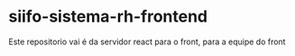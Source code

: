 # siifo-sistema-rh-frontend
Este repositorio vai é da servidor react para o front, para a equipe do front
